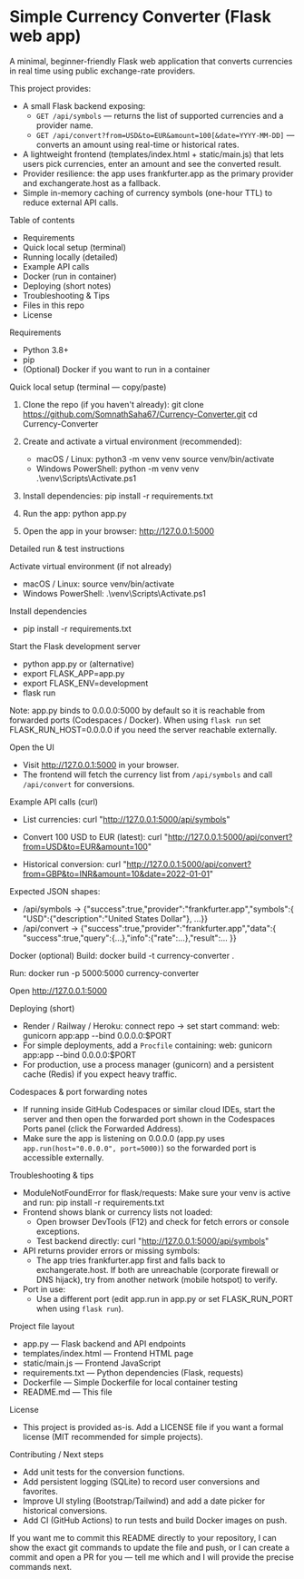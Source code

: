 # Simple Currency Converter (Flask web app)

A minimal, beginner-friendly Flask web application that converts currencies in real time using public exchange-rate providers.

This project provides:
- A small Flask backend exposing:
  - `GET /api/symbols` — returns the list of supported currencies and a provider name.
  - `GET /api/convert?from=USD&to=EUR&amount=100[&date=YYYY-MM-DD]` — converts an amount using real-time or historical rates.
- A lightweight frontend (templates/index.html + static/main.js) that lets users pick currencies, enter an amount and see the converted result.
- Provider resilience: the app uses frankfurter.app as the primary provider and exchangerate.host as a fallback.
- Simple in-memory caching of currency symbols (one-hour TTL) to reduce external API calls.

Table of contents
- Requirements
- Quick local setup (terminal)
- Running locally (detailed)
- Example API calls
- Docker (run in container)
- Deploying (short notes)
- Troubleshooting & Tips
- Files in this repo
- License

Requirements
- Python 3.8+
- pip
- (Optional) Docker if you want to run in a container

Quick local setup (terminal — copy/paste)
1. Clone the repo (if you haven't already):
   git clone https://github.com/SomnathSaha67/Currency-Converter.git
   cd Currency-Converter

2. Create and activate a virtual environment (recommended):
   - macOS / Linux:
     python3 -m venv venv
     source venv/bin/activate
   - Windows PowerShell:
     python -m venv venv
     .\venv\Scripts\Activate.ps1

3. Install dependencies:
   pip install -r requirements.txt

4. Run the app:
   python app.py

5. Open the app in your browser:
   http://127.0.0.1:5000

Detailed run & test instructions

Activate virtual environment (if not already)
- macOS / Linux:
  source venv/bin/activate
- Windows PowerShell:
  .\venv\Scripts\Activate.ps1

Install dependencies
- pip install -r requirements.txt

Start the Flask development server
- python app.py
  or (alternative)
- export FLASK_APP=app.py
- export FLASK_ENV=development
- flask run

Note: app.py binds to 0.0.0.0:5000 by default so it is reachable from forwarded ports (Codespaces / Docker). When using `flask run` set FLASK_RUN_HOST=0.0.0.0 if you need the server reachable externally.

Open the UI
- Visit http://127.0.0.1:5000 in your browser.
- The frontend will fetch the currency list from `/api/symbols` and call `/api/convert` for conversions.

Example API calls (curl)
- List currencies:
  curl "http://127.0.0.1:5000/api/symbols"

- Convert 100 USD to EUR (latest):
  curl "http://127.0.0.1:5000/api/convert?from=USD&to=EUR&amount=100"

- Historical conversion:
  curl "http://127.0.0.1:5000/api/convert?from=GBP&to=INR&amount=10&date=2022-01-01"

Expected JSON shapes:
- /api/symbols -> {"success":true,"provider":"frankfurter.app","symbols":{ "USD":{"description":"United States Dollar"}, ...}}
- /api/convert -> {"success":true,"provider":"frankfurter.app","data":{ "success":true,"query":{...},"info":{"rate":...},"result":... }}

Docker (optional)
Build:
  docker build -t currency-converter .

Run:
  docker run -p 5000:5000 currency-converter

Open http://127.0.0.1:5000

Deploying (short)
- Render / Railway / Heroku: connect repo → set start command:
  web: gunicorn app:app --bind 0.0.0.0:$PORT
- For simple deployments, add a `Procfile` containing:
  web: gunicorn app:app --bind 0.0.0.0:$PORT
- For production, use a process manager (gunicorn) and a persistent cache (Redis) if you expect heavy traffic.

Codespaces & port forwarding notes
- If running inside GitHub Codespaces or similar cloud IDEs, start the server and then open the forwarded port shown in the Codespaces Ports panel (click the Forwarded Address).
- Make sure the app is listening on 0.0.0.0 (app.py uses `app.run(host="0.0.0.0", port=5000)`) so the forwarded port is accessible externally.

Troubleshooting & tips
- ModuleNotFoundError for flask/requests:
  Make sure your venv is active and run:
    pip install -r requirements.txt
- Frontend shows blank or currency lists not loaded:
  - Open browser DevTools (F12) and check for fetch errors or console exceptions.
  - Test backend directly: curl "http://127.0.0.1:5000/api/symbols"
- API returns provider errors or missing symbols:
  - The app tries frankfurter.app first and falls back to exchangerate.host. If both are unreachable (corporate firewall or DNS hijack), try from another network (mobile hotspot) to verify.
- Port in use:
  - Use a different port (edit app.run in app.py or set FLASK_RUN_PORT when using `flask run`).

Project file layout
- app.py               — Flask backend and API endpoints
- templates/index.html — Frontend HTML page
- static/main.js       — Frontend JavaScript
- requirements.txt     — Python dependencies (Flask, requests)
- Dockerfile           — Simple Dockerfile for local container testing
- README.md            — This file

License
- This project is provided as-is. Add a LICENSE file if you want a formal license (MIT recommended for simple projects).

Contributing / Next steps
- Add unit tests for the conversion functions.
- Add persistent logging (SQLite) to record user conversions and favorites.
- Improve UI styling (Bootstrap/Tailwind) and add a date picker for historical conversions.
- Add CI (GitHub Actions) to run tests and build Docker images on push.

If you want me to commit this README directly to your repository, I can show the exact git commands to update the file and push, or I can create a commit and open a PR for you — tell me which and I will provide the precise commands next.
